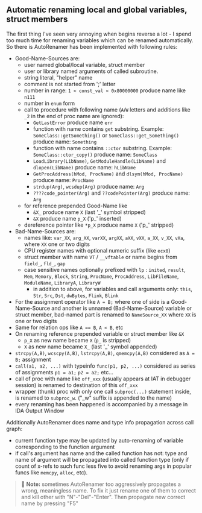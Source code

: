 ## Automatic renaming local and global variables, struct members
The first thing I've seen very annoying when begins reverse a lot - I spend too much time for renaming variables which can be renamed automatically. So there is AutoRenamer has been implemented with following rules:
* Good-Name-Sources are:
	- user named global/local variable, struct member
	- user or library named arguments of called subroutine.
	- string literal, "helper" name
	- comment is not started from ';' letter
	- number in range: `1 < const_val < 0x80000000` produce name like `n111`
	- number in `enum` form
	- call to procedure with following name (`A`/`W` letters and additions like `_2` in the end of proc name are ignored):
		+ `GetLastError` produce name `err`
		+ function with name contains `get` substring. Example: `SomeClass::getSomething()` or `SomeClass::get_Something()` produce name: `Something`
		+ function with name contains `::ctor` substring. Example: `SomeClass::ctor_copy()` produce name: `SomeClass`
		+ `LoadLibrary(LibName)`, `GetModuleHandle(LibName)` and `dlopen(LibName)` produce name: `hLibName`
		+ `GetProcAddress(hMod, ProcName)` and `dlsym(hMod, ProcName)` produce name: `ProcName`
		+ `strdup(Arg)`, `wcsdup(Arg)` produce name: `Arg`
		+ `????code_pointer(Arg)` and `??codePointer(Arg)` produce name: `Arg`
	- for reference prepended Good-Name like
		+ `&X_` produce name `X` (last '_' symbol stripped)
		+ `&X`  produce name `p_X` ('p_' inserted)
	- dereference pointer like `*p_X` produce name `X` ('p_' stripped)
* Bad-Name-Sources are:
	- names like: `var_XX`, `arg_XX`, `varXX`, `argXX`, `aXX`, `vXX`, `a_XX`, `v_XX`, `vXa`, where `XX` one or two digits
	- CPU register names with optional numeric suffix (like `ecx0`)
	- struct member with name `VT` / `__vftable` or name begins from `field_`, `fld_`, `gap`
  - case sensitive names optionally prefixed with `lp` : `inited`, `result`, `Mem`, `Memory`, `Block`, `String`, `ProcName`, `ProcAddress`, `LibFileName`, `ModuleName`, `LibraryA`, `LibraryW`
	- in addition to above, for variables and call arguments only: `this`, `Str`, `Src`, `Dst`, `dwBytes`, `Flink`, `Blink`
* For the assignment operator like `A = B;` where one of side is a Good-Name-Source and another is unnamed (Bad-Name-Source) variable or struct member, bad-named part is renamed to `NameSource_XX` where `XX` is one or two digits
* Same for relation ops like `A == B`, `A < B`, etc 
* On renaming reference prepended variable or struct member like `&X`
	- `p_X` as new name became `X` (`p_` is stripped)
	- `X` as new name became `X_`  (last '_' symbol appended)
* `strcpy(A,B)`, `wcscpy(A,B)`, `lstrcpy(A,B)`, `qmemcpy(A,B)` considered as `A = B;` assignment
* `call(a1, a2, ...)` with typeinfo `func(p1, p2, ...)` considered as series of assignments `p1 = a1;` `p2 = a2;` etc...
* call of proc with name like `off_xxx` (usually appears at IAT in debugger session) is renamed to destination of this `off_xxx`
* wrapper (thunk) proc with only one call `subproc(...)` statement inside, is renamed to `subproc_w`. ("_w" suffix is appended to the name)
* every renaming has been happened is accompanied by a message in IDA Output Window

Additionally AutoRenamer does name and type info propagation across call graph:
- current function type may be updated by auto-renaming of variable corresponding to the function argument
- if call's argument has name and the called function has not: type and name of argument will be propagated into called function type (only if count of x-refs to such func less five to avoid renaming args in popular funcs like `memcpy`, `alloc`, etc).

>📝 **Note:** sometimes AutoRenamer too aggressively propagates a wrong, meaningless name. To fix it just rename one of them to correct and kill other with "N"-"Del"-"Enter". Then propagate new correct name by pressing "F5"
